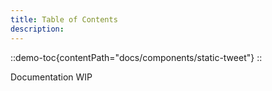 ```yaml
---
title: Table of Contents
description:
---
```


::demo-toc{contentPath="docs/components/static-tweet"}
::

Documentation WIP
